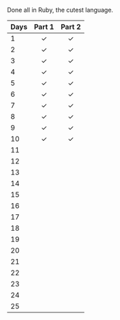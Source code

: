 Done all in Ruby, the cutest language.

| Days | Part 1 | Part 2 |
| ---- |:------:|:------:|
|  1   |   ✓    |   ✓    |
|  2   |   ✓    |   ✓    |
|  3   |   ✓    |   ✓    |
|  4   |   ✓    |   ✓    |
|  5   |   ✓    |   ✓    |
|  6   |   ✓    |   ✓    |
|  7   |   ✓    |   ✓    |
|  8   |   ✓    |   ✓    |
|  9   |   ✓    |   ✓    |
|  10  |   ✓    |   ✓    |
|  11  |        |        |
|  12  |        |        |
|  13  |        |        |
|  14  |        |        |
|  15  |        |        |
|  16  |        |        |
|  17  |        |        |
|  18  |        |        |
|  19  |        |        |
|  20  |        |        |
|  21  |        |        |
|  22  |        |        |
|  23  |        |        |
|  24  |        |        |
|  25  |        |        |
